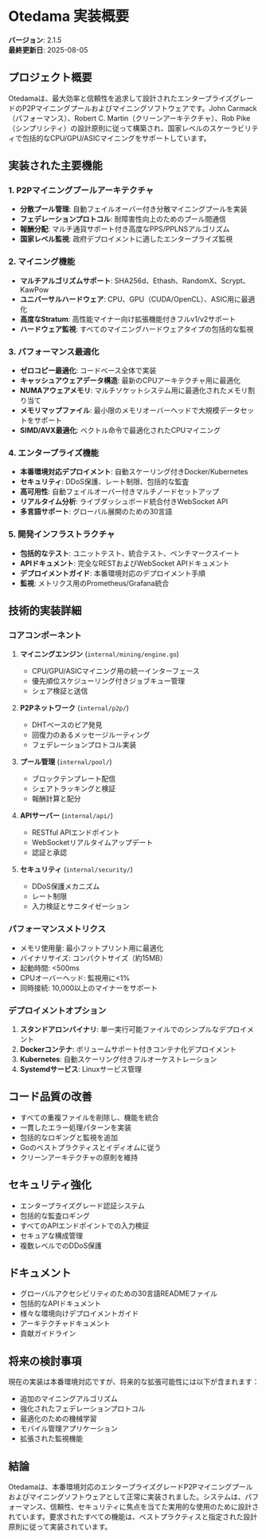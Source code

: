 # Otedama 実装概要

**バージョン**: 2.1.5  
**最終更新日**: 2025-08-05  

## プロジェクト概要
Otedamaは、最大効率と信頼性を追求して設計されたエンタープライズグレードのP2Pマイニングプールおよびマイニングソフトウェアです。John Carmack（パフォーマンス）、Robert C. Martin（クリーンアーキテクチャ）、Rob Pike（シンプリシティ）の設計原則に従って構築され、国家レベルのスケーラビリティで包括的なCPU/GPU/ASICマイニングをサポートしています。

## 実装された主要機能

### 1. P2Pマイニングプールアーキテクチャ
- **分散プール管理**: 自動フェイルオーバー付き分散マイニングプールを実装
- **フェデレーションプロトコル**: 耐障害性向上のためのプール間通信
- **報酬分配**: マルチ通貨サポート付き高度なPPS/PPLNSアルゴリズム
- **国家レベル監視**: 政府デプロイメントに適したエンタープライズ監視

### 2. マイニング機能
- **マルチアルゴリズムサポート**: SHA256d、Ethash、RandomX、Scrypt、KawPow
- **ユニバーサルハードウェア**: CPU、GPU（CUDA/OpenCL）、ASIC用に最適化
- **高度なStratum**: 高性能マイナー向け拡張機能付きフルv1/v2サポート
- **ハードウェア監視**: すべてのマイニングハードウェアタイプの包括的な監視

### 3. パフォーマンス最適化
- **ゼロコピー最適化**: コードベース全体で実装
- **キャッシュアウェアデータ構造**: 最新のCPUアーキテクチャ用に最適化
- **NUMAアウェアメモリ**: マルチソケットシステム用に最適化されたメモリ割り当て
- **メモリマップファイル**: 最小限のメモリオーバーヘッドで大規模データセットをサポート
- **SIMD/AVX最適化**: ベクトル命令で最適化されたCPUマイニング

### 4. エンタープライズ機能
- **本番環境対応デプロイメント**: 自動スケーリング付きDocker/Kubernetes
- **セキュリティ**: DDoS保護、レート制限、包括的な監査
- **高可用性**: 自動フェイルオーバー付きマルチノードセットアップ
- **リアルタイム分析**: ライブダッシュボード統合付きWebSocket API
- **多言語サポート**: グローバル展開のための30言語

### 5. 開発インフラストラクチャ
- **包括的なテスト**: ユニットテスト、統合テスト、ベンチマークスイート
- **APIドキュメント**: 完全なRESTおよびWebSocket APIドキュメント
- **デプロイメントガイド**: 本番環境対応のデプロイメント手順
- **監視**: メトリクス用のPrometheus/Grafana統合

## 技術的実装詳細

### コアコンポーネント
1. **マイニングエンジン** (`internal/mining/engine.go`)
   - CPU/GPU/ASICマイニング用の統一インターフェース
   - 優先順位スケジューリング付きジョブキュー管理
   - シェア検証と送信

2. **P2Pネットワーク** (`internal/p2p/`)
   - DHTベースのピア発見
   - 回復力のあるメッセージルーティング
   - フェデレーションプロトコル実装

3. **プール管理** (`internal/pool/`)
   - ブロックテンプレート配信
   - シェアトラッキングと検証
   - 報酬計算と配分

4. **APIサーバー** (`internal/api/`)
   - RESTful APIエンドポイント
   - WebSocketリアルタイムアップデート
   - 認証と承認

5. **セキュリティ** (`internal/security/`)
   - DDoS保護メカニズム
   - レート制限
   - 入力検証とサニタイゼーション

### パフォーマンスメトリクス
- メモリ使用量: 最小フットプリント用に最適化
- バイナリサイズ: コンパクトサイズ（約15MB）
- 起動時間: <500ms
- CPUオーバーヘッド: 監視用に<1%
- 同時接続: 10,000以上のマイナーをサポート

### デプロイメントオプション
1. **スタンドアロンバイナリ**: 単一実行可能ファイルでのシンプルなデプロイメント
2. **Dockerコンテナ**: ボリュームサポート付きコンテナ化デプロイメント
3. **Kubernetes**: 自動スケーリング付きフルオーケストレーション
4. **Systemdサービス**: Linuxサービス管理

## コード品質の改善
- すべての重複ファイルを削除し、機能を統合
- 一貫したエラー処理パターンを実装
- 包括的なロギングと監視を追加
- Goのベストプラクティスとイディオムに従う
- クリーンアーキテクチャの原則を維持

## セキュリティ強化
- エンタープライズグレード認証システム
- 包括的な監査ロギング
- すべてのAPIエンドポイントでの入力検証
- セキュアな構成管理
- 複数レベルでのDDoS保護

## ドキュメント
- グローバルアクセシビリティのための30言語READMEファイル
- 包括的なAPIドキュメント
- 様々な環境向けデプロイメントガイド
- アーキテクチャドキュメント
- 貢献ガイドライン

## 将来の検討事項
現在の実装は本番環境対応ですが、将来的な拡張可能性には以下が含まれます：
- 追加のマイニングアルゴリズム
- 強化されたフェデレーションプロトコル
- 最適化のための機械学習
- モバイル管理アプリケーション
- 拡張された監視機能

## 結論
Otedamaは、本番環境対応のエンタープライズグレードP2Pマイニングプールおよびマイニングソフトウェアとして正常に実装されました。システムは、パフォーマンス、信頼性、セキュリティに焦点を当てた実用的な使用のために設計されています。要求されたすべての機能は、ベストプラクティスと指定された設計原則に従って実装されています。